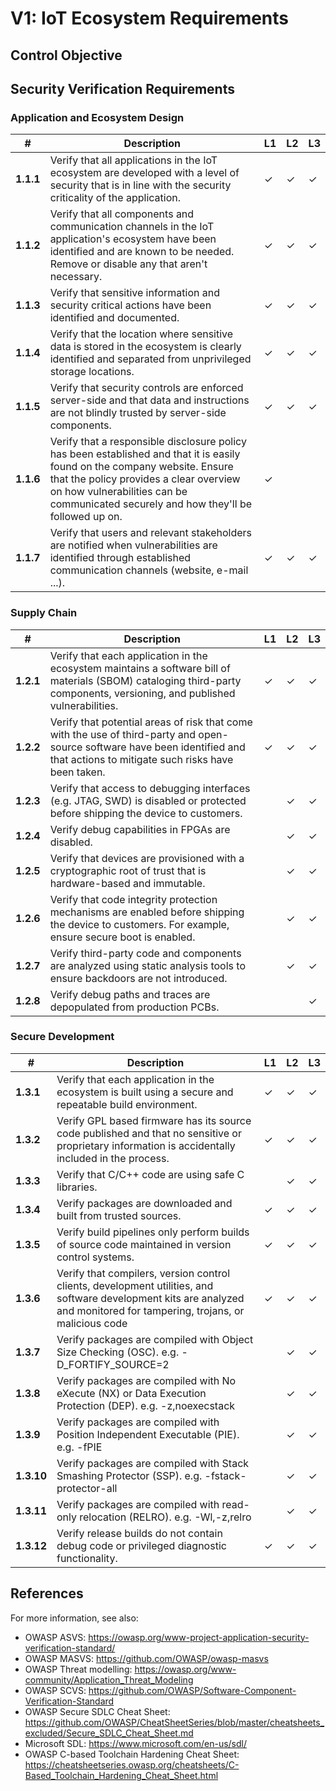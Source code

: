 # V1: IoT Ecosystem Requirements

## Control Objective

## Security Verification Requirements

### Application and Ecosystem Design

| # | Description | L1 | L2 | L3 |
| -- | ---------------------- | - | - | - |
| **1.1.1** | Verify that all applications in the IoT ecosystem are developed with a level of security that is in line with the security criticality of the application. | ✓ | ✓ | ✓ |
| **1.1.2** | Verify that all components and communication channels in the IoT application's ecosystem have been identified and are known to be needed. Remove or disable any that aren't necessary. | ✓ | ✓ | ✓ |
| **1.1.3** | Verify that sensitive information and security critical actions have been identified and documented. | ✓ | ✓ | ✓ |
| **1.1.4** | Verify that the location where sensitive data is stored in the ecosystem is clearly identified and separated from unprivileged storage locations. | ✓ | ✓ | ✓ |
| **1.1.5** | Verify that security controls are enforced server-side and that data and instructions are not blindly trusted by server-side components. | ✓ | ✓ | ✓ |
| **1.1.6** | Verify that a responsible disclosure policy has been established and that it is easily found on the company website. Ensure that the policy provides a clear overview on how vulnerabilities can be communicated securely and how they'll be followed up on. | ✓ | | |
| **1.1.7** | Verify that users and relevant stakeholders are notified when vulnerabilities are identified through established communication channels (website, e-mail ...). | ✓ | ✓ | ✓ |


### Supply Chain
| # | Description | L1 | L2 | L3 |
| -- | ---------------------- | - | - | - |
| **1.2.1** | Verify that each application in the ecosystem maintains a software bill of materials (SBOM) cataloging third-party components, versioning, and published vulnerabilities. | ✓ | ✓ | ✓ |
| **1.2.2** | Verify that potential areas of risk that come with the use of third-party and open-source software have been identified and that actions to mitigate such risks have been taken. | ✓ | ✓ | ✓ |
| **1.2.3** | Verify that access to debugging interfaces (e.g. JTAG, SWD) is disabled or protected before shipping the device to customers.   | | ✓ | ✓ |
| **1.2.4** | Verify debug capabilities in FPGAs are disabled. | | ✓ | ✓ |
| **1.2.5** | Verify that devices are provisioned with a cryptographic root of trust that is hardware-based and immutable. | | ✓ | ✓ |
| **1.2.6** | Verify that code integrity protection mechanisms are enabled before shipping the device to customers. For example, ensure secure boot is enabled. | | ✓ | ✓ |
| **1.2.7** | Verify third-party code and components are analyzed using static analysis tools to ensure backdoors are not introduced. | | ✓ | ✓ |
| **1.2.8** | Verify debug paths and traces are depopulated from production PCBs. | | | ✓ |

### Secure Development

| # | Description | L1 | L2 | L3 |
| -- | ---------------------- | - | - | - |
| **1.3.1** | Verify that each application in the ecosystem is built using a secure and repeatable build environment. | ✓ | ✓ | ✓ |
| **1.3.2** | Verify GPL based firmware has its source code published and that no sensitive or proprietary information is accidentally included in the process. | ✓ | ✓ | ✓ |
| **1.3.3** | Verify that C/C++ code are using safe C libraries. | | ✓ | ✓ |
| **1.3.4** | Verify packages are downloaded and built from trusted sources. | ✓ | ✓ | ✓ |
| **1.3.5** | Verify build pipelines only perform builds of source code maintained in version control systems. | ✓ | ✓ | ✓ |
| **1.3.6** | Verify that compilers, version control clients, development utilities, and software development kits are analyzed and monitored for tampering, trojans, or malicious code | ✓ | ✓ | ✓ |
| **1.3.7** | Verify packages are compiled with Object Size Checking (OSC). e.g. -D_FORTIFY_SOURCE=2 | | ✓ | ✓ |
| **1.3.8** | Verify packages are compiled with No eXecute (NX) or Data Execution Protection (DEP). e.g. -z,noexecstack | | ✓ | ✓ |
| **1.3.9** | Verify packages are compiled with Position Independent Executable (PIE). e.g. -fPIE | | ✓ | ✓ |
| **1.3.10** | Verify packages are compiled with Stack Smashing Protector (SSP). e.g. -fstack-protector-all | | ✓ | ✓ |
| **1.3.11** | Verify packages are compiled with read-only relocation (RELRO). e.g. -Wl,-z,relro | | ✓ | ✓ |
| **1.3.12** | Verify release builds do not contain debug code or privileged diagnostic functionality. | ✓ | ✓ | ✓ |

## References
For more information, see also: 
- OWASP ASVS: <https://owasp.org/www-project-application-security-verification-standard/> 
- OWASP MASVS: <https://github.com/OWASP/owasp-masvs> 
- OWASP Threat modelling: <https://owasp.org/www-community/Application_Threat_Modeling>
- OWASP SCVS: <https://github.com/OWASP/Software-Component-Verification-Standard>
- OWASP Secure SDLC Cheat Sheet: <https://github.com/OWASP/CheatSheetSeries/blob/master/cheatsheets_excluded/Secure_SDLC_Cheat_Sheet.md>
- Microsoft SDL: <https://www.microsoft.com/en-us/sdl/>
- OWASP C-based Toolchain Hardening Cheat Sheet: <https://cheatsheetseries.owasp.org/cheatsheets/C-Based_Toolchain_Hardening_Cheat_Sheet.html>

